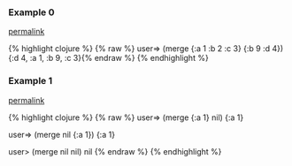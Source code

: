 ### Example 0
[permalink](#example-0)

{% highlight clojure %}
{% raw %}
user=> (merge {:a 1 :b 2 :c 3} {:b 9 :d 4})
{:d 4, :a 1, :b 9, :c 3}{% endraw %}
{% endhighlight %}


### Example 1
[permalink](#example-1)

{% highlight clojure %}
{% raw %}
user=> (merge {:a 1} nil)
{:a 1}

user=> (merge nil {:a 1})
{:a 1}

user> (merge nil nil)
nil
{% endraw %}
{% endhighlight %}


